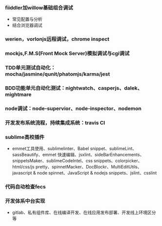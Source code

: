 <!--
 * @Author: your name
 * @Date: 2021-06-08 16:42:02
 * @LastEditTime: 2021-06-08 16:48:02
 * @LastEditors: Please set LastEditors
 * @Description: In User Settings Edit
 * @FilePath: \docsify\docs\web_front\开发技巧与调试.md
-->

### fiiddler加willow基础组合调试

- 常见配置与分析
- 结合浏览器调试

### werien，vorlonjs远程调试，chrome inspect

### mockjs,F.M.S(Front Mock Server)模拟调试与cgi调试

### TDD单元测试自动化：mocha/jasmine/qunit/phatomjs/karma/jest

### BDD功能单元自动化测试：nightwatch、casperjs、dalek、mightmare

### node调试：node-supervior、node-inspector、nodemon

### 开发发布系统流程，持续集成系统：travis CI

### sublime高校插件

- emmet工具使用、sublimelinter、Babel snippet、sublimeLint、sassBeautify、emmet 快速编辑、jsxlint、sideBarEnhancements、snippetsMaker、sublimeCodeIntel、css snippets、colorpicker、html/css/js pretty、spinnetMacker、DocBlockr、MultiEditUtils、javascript & node spinnet、JavaScript & nodejs snippets、jslint、csslint

### 代码自动检查fecs

### 开发体系中台实现

- gitlab、私有组件库、在线编译开发、在线应用发布部署、开发线上环境区分等